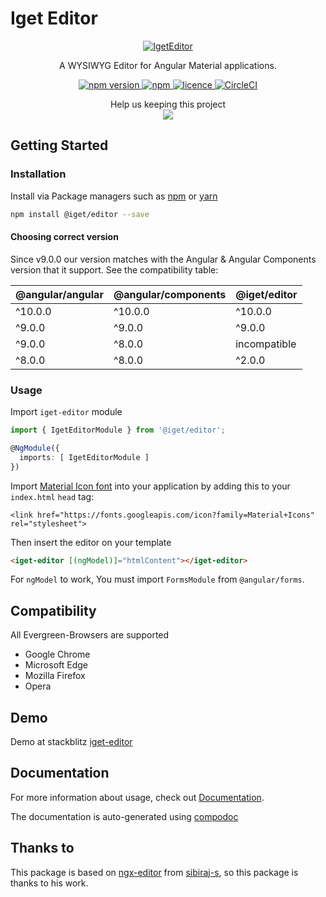 # Iget Editor

<p align="center">
  <a href="https://github.com/iget-master/iget-editor">
   <img src="https://raw.githubusercontent.com/iget-master/iget-editor/master/src/assets/icons/iget-editor.png" alt="IgetEditor">
  </a>
</p>
<p align="center">A WYSIWYG Editor for Angular Material applications.</p>
<p align="center">
  <a href="https://www.npmjs.com/package/@iget/editor">
    <img alt="npm version" src="https://img.shields.io/npm/v/@iget/editor.svg">
  </a>
  <a href="https://www.npmjs.com/package/@iget/editor">
    <img alt="npm" src="https://img.shields.io/npm/dm/@iget/editor.svg">
  </a>
  <a href="https://github.com/iget-master/iget-editor/blob/master/LICENSE">
    <img alt="licence" src="https://img.shields.io/npm/l/@iget/editor.svg">
  </a>
  <a href="https://circleci.com/gh/iget-master/iget-editor">
    <img alt="CircleCI" src="https://circleci.com/gh/iget-master/iget-editor.svg?style=svg">
  </a>
</p>
<p align="center">
  Help us keeping this project</br><a href="https://www.paypal.com/cgi-bin/webscr?cmd=_s-xclick&hosted_button_id=PG6CGJ9TQPSFL"><img src="https://www.paypalobjects.com/en_US/i/btn/btn_donate_LG.gif"></a>
</p>

## Getting Started

### Installation

Install via Package managers such as [npm][npm] or [yarn][yarn]

```bash
npm install @iget/editor --save
```

#### Choosing correct version

Since v9.0.0 our version matches with the Angular & Angular Components
version that it support. See the compatibility table:

@angular/angular | @angular/components | @iget/editor
---------------- | ------------------- | ------------
     ^10.0.0      |    ^10.0.0           |    ^10.0.0
     ^9.0.0      |    ^9.0.0           |    ^9.0.0
     ^9.0.0      |    ^8.0.0           | incompatible
     ^8.0.0      |    ^8.0.0           |    ^2.0.0

### Usage

Import `iget-editor` module

```typescript
import { IgetEditorModule } from '@iget/editor';

@NgModule({
  imports: [ IgetEditorModule ]
})
```

Import [Material Icon font](https://material.io/tools/icons/) into your application by adding this to your `index.html` `head` tag:

    <link href="https://fonts.googleapis.com/icon?family=Material+Icons" rel="stylesheet">
 
Then insert the editor on your template

```html
<iget-editor [(ngModel)]="htmlContent"></iget-editor>
```

For `ngModel` to work, You must import `FormsModule` from `@angular/forms`.

## Compatibility

All Evergreen-Browsers are supported

* Google Chrome
* Microsoft Edge
* Mozilla Firefox
* Opera

## Demo

Demo at stackblitz [iget-editor](https://iget-editor.stackblitz.io/)

## Documentation

For more information about usage, check out [Documentation](https://iget-master.github.io/iget-editor/).

The documentation is auto-generated using [compodoc][compodoc]

## Thanks to

This package is based on [ngx-editor](https://github.com/sibiraj-s/ngx-editor) from [sibiraj-s](https://github.com/sibiraj-s), so this package is thanks to his work.  

[npm]: https://www.npmjs.com/
[yarn]: https://yarnpkg.com/lang/en/
[github]: https://iget-master.github.io/
[compodoc]: https://compodoc.github.io/website/

